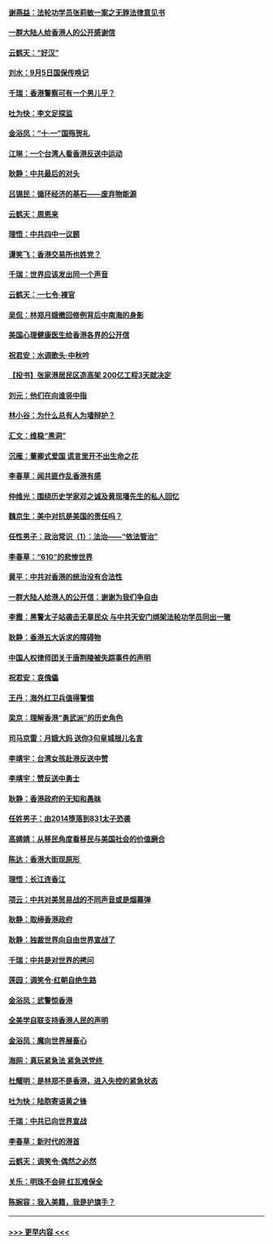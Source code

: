 #### [谢燕益：法轮功学员张莉敏一案之无罪法律意见书](../pages/nsc993/n11517600.md?t=09130700) 
#### [一群大陆人给香港人的公开感谢信](../pages/nsc993/n11514797.md?t=09130700) 
#### [云鹤天：“好汉”](../pages/nsc993/n11513536.md?t=09130700) 
#### [刘水：9月5日国保传唤记](../pages/nsc993/n11513460.md?t=09130700) 
#### [千瑞：香港警察可有一个男儿乎？](../pages/nsc993/n11513109.md?t=09130700) 
#### [吐为快：李文足探监](../pages/nsc993/n11509622.md?t=09130700) 
#### [金浴凤：“十‧一”国殇贺礼](../pages/nsc993/n11509593.md?t=09130700) 
#### [江琳：一个台湾人看香港反送中运动](../pages/nsc993/n11509211.md?t=09130700) 
#### [耿静：中共最后的对头](../pages/nsc993/n11508308.md?t=09130700) 
#### [吕锡民：循环经济的基石——废弃物能源](../pages/nsc993/n11508212.md?t=09130700) 
#### [云鹤天：周恩来](../pages/nsc993/n11508055.md?t=09130700) 
#### [理悟：中共四中一议题](../pages/nsc993/n11507782.md?t=09130700) 
#### [谭笑飞：香港交易所也姓党？](../pages/nsc993/n11507753.md?t=09130700) 
#### [千瑞：世界应该发出同一个声音](../pages/nsc993/n11507290.md?t=09130700) 
#### [云鹤天：一七令‧裸官](../pages/nsc993/n11507177.md?t=09130700) 
#### [吴侃：林郑月娥撤回修例背后中南海的身影](../pages/nsc993/n11506876.md?t=09130700) 
#### [美国心理健康医生给香港各界的公开信](../pages/nsc993/n11506809.md?t=09130700) 
#### [祝君安：水调歌头‧中秋吟](../pages/nsc993/n11506758.md?t=09130700) 
#### [【投书】张家港居民区造高架 200亿工程3天就决定](../pages/nsc993/n11506682.md?t=09130700) 
#### [刘元：他们在向谁竖中指](../pages/nsc993/n11505384.md?t=09130700) 
#### [林小谷：为什么总有人为墙辩护？](../pages/nsc993/n11505226.md?t=09130700) 
#### [汇文：维稳“黑洞”](../pages/nsc993/n11504347.md?t=09130700) 
#### [沉雁：董卿式爱国 谎言里开不出生命之花](../pages/nsc993/n11503215.md?t=09130700) 
#### [李春草：闻共匪作乱香港有感](../pages/nsc993/n11503072.md?t=09130700) 
#### [仲维光：围绕历史学家邓之诚及黄现璠先生的私人回忆](../pages/nsc993/n11501330.md?t=09130700) 
#### [魏京生：美中对抗是美国的责任吗？](../pages/nsc993/n11500723.md?t=09130700) 
#### [任性男子：政治常识（1）：法治——“依法管治”](../pages/nsc993/n11500791.md?t=09130700) 
#### [李春草：“610”的悲惨世界](../pages/nsc993/n11501141.md?t=09130700) 
#### [黄平：中共对香港的统治没有合法性](../pages/nsc993/n11499473.md?t=09130700) 
#### [一群大陆人给港人的公开信：谢谢为我们争自由](../pages/nsc993/n11500402.md?t=09130700) 
#### [李霞：黑警太子站袭击无辜民众 与中共天安门绑架法轮功学员同出一辙](../pages/nsc993/n11499805.md?t=09130700) 
#### [耿静：香港五大诉求的障碍物](../pages/nsc993/n11497578.md?t=09130700) 
#### [中国人权律师团关于唐荆陵被失踪事件的声明](../pages/nsc993/n11500014.md?t=09130700) 
#### [祝君安：哀傀儡](../pages/nsc993/n11499776.md?t=09130700) 
#### [王丹：海外红卫兵值得警惕](../pages/nsc993/n11498138.md?t=09130700) 
#### [梁京：理解香港“勇武派”的历史角色](../pages/nsc993/n11498006.md?t=09130700) 
#### [司马京雷：月娥大妈  送你3句皇城根儿名言](../pages/nsc993/n11497885.md?t=09130700) 
#### [李靖宇：台湾女孩赴港反送中赞](../pages/nsc993/n11497721.md?t=09130700) 
#### [李靖宇：赞反送中勇士](../pages/nsc993/n11497452.md?t=09130700) 
#### [耿静：香港政府的无知和愚昧](../pages/nsc993/n11494238.md?t=09130700) 
#### [任姓男子：由2014堕落到831太子恐袭](../pages/nsc993/n11496683.md?t=09130700) 
#### [高婧婧：从移民角度看移民与美国社会的价值磨合](../pages/nsc993/n11495757.md?t=09130700) 
#### [陈达：香港大街现原形 ](../pages/nsc993/n11495441.md?t=09130700) 
#### [理悟：长江连香江](../pages/nsc993/n11495377.md?t=09130700) 
#### [项云：中共对美贸易战的不同声音或是烟幕弹](../pages/nsc993/n11494929.md?t=09130700) 
#### [耿静：取缔香港政府](../pages/nsc993/n11494218.md?t=09130700) 
#### [耿静：独裁世界向自由世界宣战了](../pages/nsc993/n11494190.md?t=09130700) 
#### [千瑞：中共是对世界的拷问](../pages/nsc993/n11493021.md?t=09130700) 
#### [莲园：调笑令‧红朝自绝生路](../pages/nsc993/n11493011.md?t=09130700) 
#### [金浴凤：武警惊香港](../pages/nsc993/n11492994.md?t=09130700) 
#### [全美学自联支持香港人民的声明](../pages/nsc993/n11492630.md?t=09130700) 
#### [金浴凤：魔向世界展畜心](../pages/nsc993/n11492599.md?t=09130700) 
#### [海网：真玩紧急法 紧急送党终 ](../pages/nsc993/n11492535.md?t=09130700) 
#### [杜耀明：是林郑不是香港，进入失控的紧急状态](../pages/nsc993/n11491420.md?t=09130700) 
#### [吐为快：陆胞寄语黄之锋](../pages/nsc993/n11491117.md?t=09130700) 
#### [千瑞：中共已向世界宣战](../pages/nsc993/n11490123.md?t=09130700) 
#### [李春草：新时代的港首](../pages/nsc993/n11489864.md?t=09130700) 
#### [云鹤天：调笑令·偶然之必然](../pages/nsc993/n11489701.md?t=09130700) 
#### [关乐：明珠不会碎 红瓦难保全](../pages/nsc993/n11489647.md?t=09130700) 
#### [陈婉容：我入美籍，我是护旗手？](../pages/nsc993/n11487908.md?t=09130700) 

----
#### [ >>> 更早内容 <<< ](../indexes/nsc993-earlier.md)
